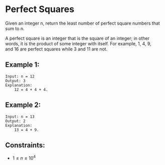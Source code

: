 # Perfect Squares

Given an integer n, return the least number of perfect square numbers that  
sum to n.

A perfect square is an integer that is the square of an integer; in other  
words, it is the product of some integer with itself. For example, 1, 4, 9,  
and 16 are perfect squares while 3 and 11 are not.

 

## Example 1:

    Input: n = 12
    Output: 3
    Explanation: 
        12 = 4 + 4 + 4.

## Example 2:

    Input: n = 13
    Output: 2
    Explanation: 
        13 = 4 + 9.

 

## Constraints:

* $1 \le n \le 10^4$

